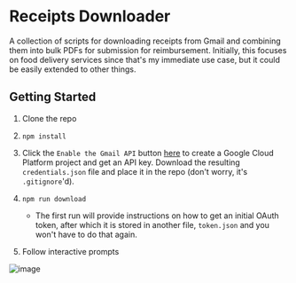 # Receipts Downloader

A collection of scripts for downloading receipts from Gmail and combining them into bulk PDFs for submission for reimbursement. Initially, this focuses on food delivery services since that's my immediate use case, but it could be easily extended to other things.

## Getting Started

1. Clone the repo
2. `npm install`
3. Click the `Enable the Gmail API` button [here](https://developers.google.com/gmail/api/quickstart/nodejs#step_1_turn_on_the) to create a Google Cloud Platform project and get an API key. Download the resulting `credentials.json` file and place it in the repo (don't worry, it's `.gitignore`'d).
4. `npm run download`

   - The first run will provide instructions on how to get an initial OAuth token, after which it is stored in another file, `token.json` and you won't have to do that again.

5. Follow interactive prompts

![image](https://user-images.githubusercontent.com/3347176/109277614-6b2bd300-77cc-11eb-855a-be1751119d10.png)

